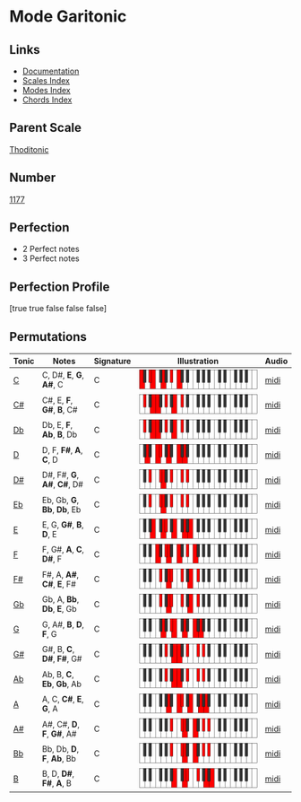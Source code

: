 # Mode Garitonic

## Links

- [Documentation](index.md)
- [Scales Index](Scales.md)
- [Modes Index](Modes.md)
- [Chords Index](Chords.md)

## Parent Scale

[Thoditonic](ScaleThoditonic.md)

## Number

[1177](https://ianring.com/musictheory/scales/1177)

## Perfection

- 2 Perfect notes
- 3 Perfect notes

## Perfection Profile

[true true false false false]

## Permutations

| Tonic | Notes | Signature | Illustration | Audio |
|-------|-------|-----------|--------------|-------|
| [C](ModeCNaturalGaritonic.md) | C, D#, **E**, **G**, **A#**, C | C | ![CNaturalGaritonic](ModeCNaturalGaritonic.png) | [midi](https://github.com/edipermadi/music/blob/main/docs/ModeCNaturalGaritonic.mid?raw=true) |
| [C#](ModeCSharpGaritonic.md) | C#, E, **F**, **G#**, **B**, C# | C | ![CSharpGaritonic](ModeCSharpGaritonic.png) | [midi](https://github.com/edipermadi/music/blob/main/docs/ModeCSharpGaritonic.mid?raw=true) |
| [Db](ModeDFlatGaritonic.md) | Db, E, **F**, **Ab**, **B**, Db | C | ![DFlatGaritonic](ModeDFlatGaritonic.png) | [midi](https://github.com/edipermadi/music/blob/main/docs/ModeDFlatGaritonic.mid?raw=true) |
| [D](ModeDNaturalGaritonic.md) | D, F, **F#**, **A**, **C**, D | C | ![DNaturalGaritonic](ModeDNaturalGaritonic.png) | [midi](https://github.com/edipermadi/music/blob/main/docs/ModeDNaturalGaritonic.mid?raw=true) |
| [D#](ModeDSharpGaritonic.md) | D#, F#, **G**, **A#**, **C#**, D# | C | ![DSharpGaritonic](ModeDSharpGaritonic.png) | [midi](https://github.com/edipermadi/music/blob/main/docs/ModeDSharpGaritonic.mid?raw=true) |
| [Eb](ModeEFlatGaritonic.md) | Eb, Gb, **G**, **Bb**, **Db**, Eb | C | ![EFlatGaritonic](ModeEFlatGaritonic.png) | [midi](https://github.com/edipermadi/music/blob/main/docs/ModeEFlatGaritonic.mid?raw=true) |
| [E](ModeENaturalGaritonic.md) | E, G, **G#**, **B**, **D**, E | C | ![ENaturalGaritonic](ModeENaturalGaritonic.png) | [midi](https://github.com/edipermadi/music/blob/main/docs/ModeENaturalGaritonic.mid?raw=true) |
| [F](ModeFNaturalGaritonic.md) | F, G#, **A**, **C**, **D#**, F | C | ![FNaturalGaritonic](ModeFNaturalGaritonic.png) | [midi](https://github.com/edipermadi/music/blob/main/docs/ModeFNaturalGaritonic.mid?raw=true) |
| [F#](ModeFSharpGaritonic.md) | F#, A, **A#**, **C#**, **E**, F# | C | ![FSharpGaritonic](ModeFSharpGaritonic.png) | [midi](https://github.com/edipermadi/music/blob/main/docs/ModeFSharpGaritonic.mid?raw=true) |
| [Gb](ModeGFlatGaritonic.md) | Gb, A, **Bb**, **Db**, **E**, Gb | C | ![GFlatGaritonic](ModeGFlatGaritonic.png) | [midi](https://github.com/edipermadi/music/blob/main/docs/ModeGFlatGaritonic.mid?raw=true) |
| [G](ModeGNaturalGaritonic.md) | G, A#, **B**, **D**, **F**, G | C | ![GNaturalGaritonic](ModeGNaturalGaritonic.png) | [midi](https://github.com/edipermadi/music/blob/main/docs/ModeGNaturalGaritonic.mid?raw=true) |
| [G#](ModeGSharpGaritonic.md) | G#, B, **C**, **D#**, **F#**, G# | C | ![GSharpGaritonic](ModeGSharpGaritonic.png) | [midi](https://github.com/edipermadi/music/blob/main/docs/ModeGSharpGaritonic.mid?raw=true) |
| [Ab](ModeAFlatGaritonic.md) | Ab, B, **C**, **Eb**, **Gb**, Ab | C | ![AFlatGaritonic](ModeAFlatGaritonic.png) | [midi](https://github.com/edipermadi/music/blob/main/docs/ModeAFlatGaritonic.mid?raw=true) |
| [A](ModeANaturalGaritonic.md) | A, C, **C#**, **E**, **G**, A | C | ![ANaturalGaritonic](ModeANaturalGaritonic.png) | [midi](https://github.com/edipermadi/music/blob/main/docs/ModeANaturalGaritonic.mid?raw=true) |
| [A#](ModeASharpGaritonic.md) | A#, C#, **D**, **F**, **G#**, A# | C | ![ASharpGaritonic](ModeASharpGaritonic.png) | [midi](https://github.com/edipermadi/music/blob/main/docs/ModeASharpGaritonic.mid?raw=true) |
| [Bb](ModeBFlatGaritonic.md) | Bb, Db, **D**, **F**, **Ab**, Bb | C | ![BFlatGaritonic](ModeBFlatGaritonic.png) | [midi](https://github.com/edipermadi/music/blob/main/docs/ModeBFlatGaritonic.mid?raw=true) |
| [B](ModeBNaturalGaritonic.md) | B, D, **D#**, **F#**, **A**, B | C | ![BNaturalGaritonic](ModeBNaturalGaritonic.png) | [midi](https://github.com/edipermadi/music/blob/main/docs/ModeBNaturalGaritonic.mid?raw=true) |
